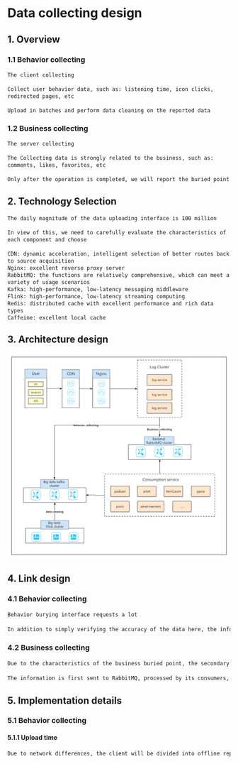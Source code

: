 # Data collecting design

## 1. Overview

### 1.1 Behavior collecting

```
The client collecting

Collect user behavior data, such as: listening time, icon clicks, redirected pages, etc

Upload in batches and perform data cleaning on the reported data

```

### 1.2 Business collecting

```
The server collecting

The Collecting data is strongly related to the business, such as: comments, likes, favorites, etc

Only after the operation is completed, we will report the buried point
```

## 2. Technology Selection

```
The daily magnitude of the data uploading interface is 100 million

In view of this, we need to carefully evaluate the characteristics of each component and choose

CDN: dynamic acceleration, intelligent selection of better routes back to source acquisition
Nginx: excellent reverse proxy server
RabbitMQ: the functions are relatively comprehensive, which can meet a variety of usage scenarios
Kafka: high-performance, low-latency messaging middleware
Flink: high-performance, low-latency streaming computing
Redis: distributed cache with excellent performance and rich data types
Caffeine: excellent local cache

```

## 3. Architecture design

![Data collecting design](../Material/image/Data%20collecting%20design.png)

## 4. Link design

### 4.1 Behavior collecting

```markdown
Behavior burying interface requests a lot

In addition to simply verifying the accuracy of the data here, the information should be directly sent to the big data Kafka
```

### 4.2 Business collecting

```markdown
Due to the characteristics of the business buried point, the secondary forwarding after processing is required here

The information is first sent to RabbitMQ, processed by its consumers, and then the data is sent to the big data Kafka
```

## 5. Implementation details

### 5.1 Behavior collecting

#### 5.1.1 Upload time

```markdown
Due to network differences, the client will be divided into offline reporting and real-time reporting

```